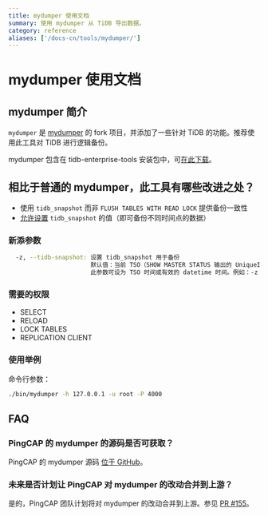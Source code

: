 ```yaml
---
title: mydumper 使用文档 
summary: 使用 mydumper 从 TiDB 导出数据。
category: reference
aliases: ['/docs-cn/tools/mydumper/']
---
```


# mydumper 使用文档

## mydumper 简介

`mydumper` 是 [mydumper](https://github.com/maxbube/mydumper) 的 fork 项目，并添加了一些针对 TiDB 的功能。推荐使用此工具对 TiDB 进行逻辑备份。

mydumper 包含在 tidb-enterprise-tools 安装包中，可[在此下载](/dev/reference/tool/download.md)。

## 相比于普通的 mydumper，此工具有哪些改进之处？

+ 使用 `tidb_snapshot` 而非 `FLUSH TABLES WITH READ LOCK` 提供备份一致性
+ [允许设置](/dev/how-to/get-started/read-historical-data.md#操作流程) `tidb_snapshot` 的值（即可备份不同时间点的数据）  

### 新添参数

```bash
  -z, --tidb-snapshot: 设置 tidb_snapshot 用于备份
                       默认值：当前 TSO（SHOW MASTER STATUS 输出的 UniqueID）
                       此参数可设为 TSO 时间或有效的 datetime 时间。例如：-z "2016-10-08 16:45:26"
```

### 需要的权限

- SELECT
- RELOAD
- LOCK TABLES
- REPLICATION CLIENT

### 使用举例

命令行参数：

```bash
./bin/mydumper -h 127.0.0.1 -u root -P 4000
```

## FAQ

### PingCAP 的 mydumper 的源码是否可获取？

PingCAP 的 mydumper 源码 [位于 GitHub](https://github.com/pingcap/mydumper)。

### 未来是否计划让 PingCAP 对 mydumper 的改动合并到上游？

是的，PingCAP 团队计划将对 mydumper 的改动合并到上游。参见 [PR #155](https://github.com/maxbube/mydumper/pull/155)。
